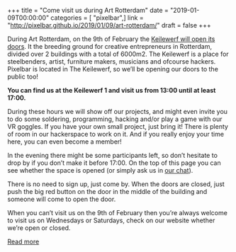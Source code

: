 +++
title = "Come visit us during Art Rotterdam"
date = "2019-01-09T00:00:00"
categories = [ "pixelbar",]
link = "http://pixelbar.github.io/2019/01/09/art-rotterdam/"
draft = false
+++

<p>During Art Rotterdam, on the 9th of February the <a href="https://www.facebook.com/events/408043403069709/">Keilewerf will open its doors</a>. It the breeding ground for creative entrepreneurs in Rotterdam, divided over 2 buildings with a total of 6000m2. The Keilewerf is a place for steelbenders, artist, furniture makers, musicians and ofcourse hackers. Pixelbar is located in The Keilewerf, so we’ll be opening our doors to the public too!</p>

<p><strong>You can find us at the Keilewerf 1 and visit us from 13:00 until at least 17:00.</strong></p>

<p>During these hours we will show off our projects, and might even invite you to do some soldering, programming, hacking and/or play a game with our VR goggles. If you have your own small project, just bring it! There is plenty of room in our hackerspace to work on it. And if you really enjoy your time here, you can even become a member!</p>

<p>In the evening there might be some participants left, so don’t hesitate to drop by if you don’t make it before 17:00. On the top of this page you can see whether the space is opened (or simply ask us in <a href="https://www.pixelbar.nl/contact/">our chat</a>).</p>

<p>There is no need to sign up, just come by. When the doors are closed, just push the big red button on the door in the middle of the building and someone will come to open the door.</p>

<p>When you can’t visit us on the 9th of February then you’re always welcome to visit us on Wednesdays or Saturdays, check on our website whether we’re open or closed.</p>

[Read more](http://pixelbar.github.io/2019/01/09/art-rotterdam/)